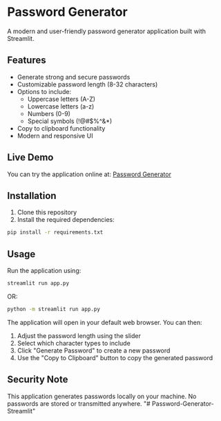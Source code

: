 # Password Generator

A modern and user-friendly password generator application built with Streamlit.

## Features

- Generate strong and secure passwords
- Customizable password length (8-32 characters)
- Options to include:
  - Uppercase letters (A-Z)
  - Lowercase letters (a-z)
  - Numbers (0-9)
  - Special symbols (!@#$%^&*)
- Copy to clipboard functionality
- Modern and responsive UI

## Live Demo

You can try the application online at: [Password Generator](https://saz-password-generator.streamlit.app/)

## Installation

1. Clone this repository
2. Install the required dependencies:
```bash
pip install -r requirements.txt
```

## Usage

Run the application using:
```bash
streamlit run app.py
```
OR: 
```bash
python -m streamlit run app.py
```

The application will open in your default web browser. You can then:
1. Adjust the password length using the slider
2. Select which character types to include
3. Click "Generate Password" to create a new password
4. Use the "Copy to Clipboard" button to copy the generated password

## Security Note

This application generates passwords locally on your machine. No passwords are stored or transmitted anywhere. "# Password-Generator-Streamlit" 
